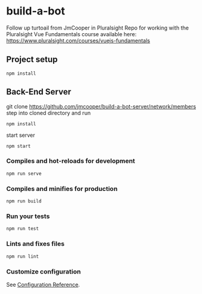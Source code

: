 # build-a-bot
Follow up turtoail from JmCooper in Pluralsight
Repo for working with the Pluralsight Vue Fundamentals course available here: https://www.pluralsight.com/courses/vuejs-fundamentals

## Project setup
```
npm install
```
## Back-End Server
git clone https://github.com/jmcooper/build-a-bot-server/network/members
step into cloned directory and run 
```
npm install
```
start server
```
npm start
```
### Compiles and hot-reloads for development
```
npm run serve
```

### Compiles and minifies for production
```
npm run build
```

### Run your tests
```
npm run test
```

### Lints and fixes files
```
npm run lint
```

### Customize configuration
See [Configuration Reference](https://cli.vuejs.org/config/).
